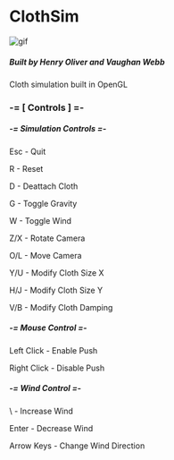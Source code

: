 # ClothSim
![gif](https://github.com/henry9836/ClothSim/blob/master/docs/gif.gif)
##### Built by Henry Oliver and Vaughan Webb

Cloth simulation built in OpenGL

### -= [ Controls ] =-

##### -= Simulation Controls =-

Esc - Quit

R - Reset

D - Deattach Cloth

G - Toggle Gravity

W - Toggle Wind

Z/X - Rotate Camera

O/L - Move Camera

Y/U - Modify Cloth Size X

H/J - Modify Cloth Size Y

V/B - Modify Cloth Damping


##### -= Mouse Control =-

Left Click - Enable Push

Right Click - Disable Push

##### -= Wind Control =- 

\ - Increase Wind 

Enter - Decrease Wind

Arrow Keys - Change Wind Direction


